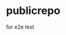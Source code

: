 # publicrepo
for e2e test











































































































































































































































































































































































































































































































































































































































































































































































































































































































































































































































































































































































































































































































































































































































































































































































































































































































































































































































































































































































































































































































































































